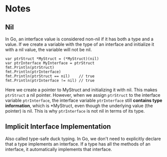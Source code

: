 # Notes

## Nil

In Go, an interface value is considered non-nil if it has both a type and a value. If we create a variable with the type of an interface and initialize it with a nil value, the variable will not be nil.

```
var ptrStruct *MyStruct = (*MyStruct)(nil)
var ptrInterface MyInterface = ptrStruct    
fmt.Println(ptrStruct)  
fmt.Println(ptrInterface)   
fmt.Println(ptrStruct == nil)    // true
fmt.Println(ptrInterface != nil) // true
```
Here we create a pointer to MyStruct and initializing it with nil. This makes `ptrStruct` a nil pointer.
However, when we assign `ptrStruct` to the interface variable `ptrInterface`, the interface variable `ptrInterface` still __contains type information__, which is *MyStruct, even though the underlying value (the pointer) is nil. This is why `ptrInterface` is not nil in terms of its type.

## Implicit Interface Implementation
Also called type-safe duck typing. In Go, we don't need to explicitly declare that a type implements an interface. If a type has all the methods of an interface, it automatically implements that interface.
